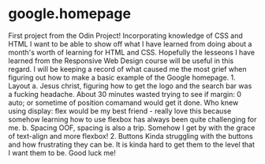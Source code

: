# google.homepage
First project from the Odin Project! Incorporating knowledge of CSS and HTML
I want to be able to show off what I have learned from doing about a month's worth of learning for HTML and CSS.
Hopefully the lesseons I have learned from the Responsive Web Design course will be useful in this regard. I will be keeping a record of what caused me the most grief when figuring out how to make a basic example of the Google homepage.
    1. Layout
        a. Jesus christ, figuring how to get the logo and the search bar was a fucking headache. About 30 minutes wasted trying to see if margin: 0 auto; or sometime of position comamand would get it done. Who knew using display: flex would be my best friend - really love this because somehow learning how to use flexbox has always been quite challenging for me.
        b. Spacing
            OOF, spacing is also a trip. Somehow I get by with the grace of text-align and more flexbox!
    2. Buttons
        Kinda struggling with the buttons and how frustrating they can be. It is kinda hard to get them to the level that I want them to be.
Good luck me!